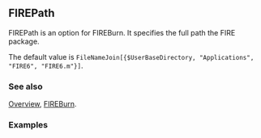 ## FIREPath

FIREPath is an option for FIREBurn. It specifies the full path the FIRE package.

The default value is `FileNameJoin[{$UserBaseDirectory, "Applications", "FIRE6", "FIRE6.m"}]`.

### See also

[Overview](Extra/FeynHelpers.md), [FIREBurn](FIREBurn.md).

### Examples